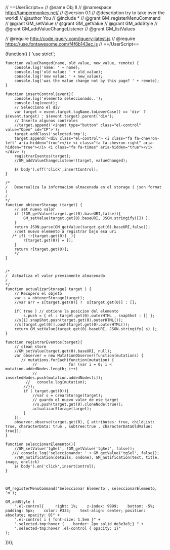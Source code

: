 // ==UserScript==
// @name         Obj II
// @namespace    http://tampermonkey.net/
// @version      0.1
// @description  try to take over the world!
// @author       You
// @include *
// @grant        GM_registerMenuCommand
// @grant        GM_setValue
// @grant        GM_getValue
// @grant        GM_addStyle
// @grant        GM_addValueChangeListener
// @grant        GM_listValues

// @require http://code.jquery.com/jquery-latest.js
// @require https://use.fontawesome.com/f4f6b143ec.js
// ==/UserScript==

(function() {
    'use strict';

    function valueChanged(name, old_value, new_value, remote) {
        console.log('name: ' + name);
        console.log('old value: ' + old_value);
        console.log('new value: ' + new_value);
        console.log('was the value change not by this page? ' + remote);
    }

    function insertControl(event){
        console.log('elemento seleccionado..');
        console.log(event);
        // Selecciono el div
        var target = event.target.tagName.toLowerCase() == 'div' ? $(event.target) : $(event.target).parent('div');
        // Inserto algunos controles
        //target.append('<input type="button" class="el-control" value="Open" id="CP">');
        target.addClass('selected-tmp');
        target.append('<div class="el-control"> <i class="fa fa-chevron-left" aria-hidden="true"></i> <i class="fa fa-chevron-right" aria-hidden="true"></i> <i class="fa fa-times" aria-hidden="true"></i> </div>');
        registrarEventos(target);
        //GM_addValueChangeListener(target, valueChanged);

        $('body').off('click',insertControl);
    }

    /*
    /   Deserealiza la informacion almacenada en el storage ( json format )
    /
    */
    function obtenerStorage (target) {
        // set nuevo valor
        if (!GM_getValue(target.get(0).baseURI,false)){
            GM_setValue(target.get(0).baseURI, JSON.stringify([]) );
        }
        return JSON.parse(GM_getValue(target.get(0).baseURI,false));
        //set nuevo elemento a registrar bajo esa uri
       /* if( !r[target.get(0)]  ){
            r[target.get(0)] = [];
        }
        return r[target.get(0)];
        */
    }


    /*
    /  Actualiza el valor previamente almacenado
    /
    */
    function actualizarStorage( target ) {
        // Recupero el objeto
        var s = obtenerStorage(target);
        //var arr = s[target.get(0)] ?  s[target.get(0)] : [];

        if( true ) // obtiene la posicion del elemento
            s.push = { el : target.get(0).outerHTML , snapShot : [] };
        //s[1].snapShot.push(target.get(0).outerHTML());
        //s[target.get(0)].push(target.get(0).outerHTML());
        return GM_setValue(target.get(0).baseURI, JSON.stringify( s) );
    }

    function registrarEventos(target){
        // clean store
        //GM_setValue(target.get(0).baseURI, null);
        var observer = new MutationObserver(function(mutations) {
           // mutations.forEach(function(mutation) {
                //              for (var i = 0; i < mutation.addedNodes.length; i++)
                //                    insertedNodes.push(mutation.addedNodes[i]);
             //   console.log(mutation);
            //});
            if ( target.get(0)){
                //var s = crearStorage(target);
                // guardo el nuevo valor de ese target
                //s.push(target.get(0).cloneNode(true));
                actualizarStorage(target);
            }
        });
        observer.observe(target.get(0), { attributes: true, childList: true, characterData: true , subtree:true , characterDataOldValue: true});
    }

    function seleccionarElemento(){
        //GM_setValue('tgSel', !GM_getValue('tgSel', false));
       /// console.log('seleccionando: ' + GM_getValue('tgSel', false));
        //GM_notification(details, ondone), GM_notification(text, title, image, onclick)
        $('body').on('click',insertControl);
    }



    GM_registerMenuCommand('Seleccionar Elemento', seleccionarElemento, 'n');

    GM_addStyle (
        ".el-control{     right: 1%;    z-index: 9999;    bottom: -5%;    padding: 5px;    color: #333;    text-align: center; position: absolute; opacity: 0}" +
        ".el-control i { font-size: 1.5em }" +
        ".selected-tmp:hover {    border: 2px solid #e3e3e3;} " +
        ".selected-tmp:hover .el-control { opacity: 1}"
    );
})();
